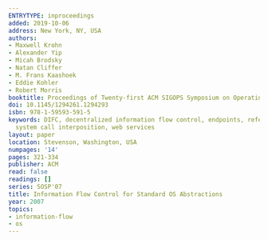 ```yaml
---
ENTRYTYPE: inproceedings
added: 2019-10-06
address: New York, NY, USA
authors:
- Maxwell Krohn
- Alexander Yip
- Micah Brodsky
- Natan Cliffer
- M. Frans Kaashoek
- Eddie Kohler
- Robert Morris
booktitle: Proceedings of Twenty-first ACM SIGOPS Symposium on Operating Systems Principles
doi: 10.1145/1294261.1294293
isbn: 978-1-59593-591-5
keywords: DIFC, decentralized information flow control, endpoints, reference monitor,
  system call interposition, web services
layout: paper
location: Stevenson, Washington, USA
numpages: '14'
pages: 321-334
publisher: ACM
read: false
readings: []
series: SOSP'07
title: Information Flow Control for Standard OS Abstractions
year: 2007
topics:
- information-flow
- os
---
```

